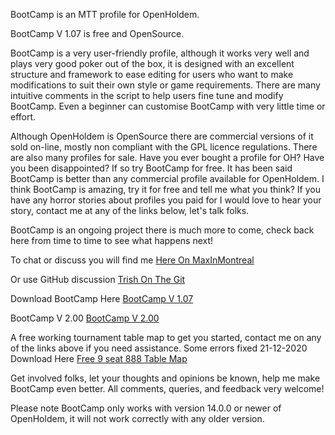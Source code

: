BootCamp is an MTT profile for OpenHoldem.

BootCamp V 1.07 is free and OpenSource. 

BootCamp is a very user-friendly profile, although it works very well and plays very good poker out of the box, it is designed with an excellent structure and framework to ease editing for users who want to make modifications to suit their own style or game requirements. There are many intuitive comments in the script to help users fine tune and modify BootCamp. Even a beginner can customise BootCamp with very little time or effort.

Although OpenHoldem is OpenSource there are commercial versions of it sold on-line, mostly non compliant with the GPL licence regulations. There are also many profiles for sale. Have you ever bought a profile for OH? Have you been disappointed? If so try BootCamp for free. It has been said BootCamp is better than any commercial profile available for OpenHoldem. I think BootCamp is amazing, try it for free and tell me what you think?
If you have any horror stories about profiles you paid for I would love to hear your story, contact me at any of the links below, let's talk folks.

BootCamp is an ongoing project there is much more to come, check back here from time to time to see what happens next!

To chat or discuss you will find me  <a href="http://www.maxinmontreal.com/forums/viewtopic.php?f=298&t=23268#p165225">Here On MaxInMontreal</a> 

Or use GitHub discussion  <a href="https://github.com/IslandTrish/IslandTrish.github.io/discussions">Trish On The Git</a> 

Download BootCamp Here <a href="https://github.com/IslandTrish/IslandTrish.github.io/releases/download/BootCamp/BootCampByTrish_V_1_07.oppl">BootCamp V 1.07</a> 

BootCamp V 2.00 <a href="https://github.com/IslandTrish/BootCamp_V_1.07">BootCamp V 2.00</a> 

A free working tournament table map to get you started, contact me on any of the links above if you need assistance.
Some errors fixed 21-12-2020
Download Here <a href="https://github.com/IslandTrish/IslandTrish.github.io/releases/download/FreeTableMap/888_9Max_Trish_V3.tm">Free 9 seat 888 Table Map</a> 

Get involved folks, let your thoughts and opinions be known, help me make BootCamp even better. All comments, queries, and feedback very welcome!

Please note BootCamp only works with version 14.0.0 or newer of OpenHoldem, it will not work correctly with any older version.
